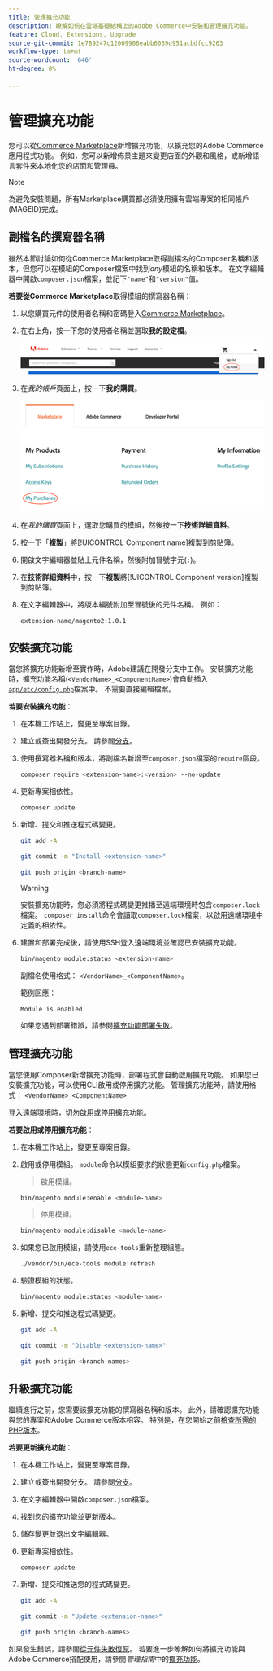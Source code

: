 ```yaml
---
title: 管理擴充功能
description: 瞭解如何在雲端基礎結構上的Adobe Commerce中安裝和管理擴充功能。
feature: Cloud, Extensions, Upgrade
source-git-commit: 1e789247c12009908eabb6039d951acbdfcc9263
workflow-type: tm+mt
source-wordcount: '646'
ht-degree: 0%

---
```


# 管理擴充功能

您可以從[Commerce Marketplace](https://marketplace.magento.com)新增擴充功能，以擴充您的Adobe Commerce應用程式功能。 例如，您可以新增佈景主題來變更店面的外觀和風格，或新增語言套件來本地化您的店面和管理員。

>[!NOTE]
>
>為避免安裝問題，所有Marketplace購買都必須使用擁有雲端專案的相同帳戶(MAGEID)完成。

## 副檔名的撰寫器名稱

雖然本節討論如何從Commerce Marketplace取得副檔名的Composer名稱和版本，但您可以在模組的Composer檔案中找到&#x200B;_any_&#x200B;模組的名稱和版本。 在文字編輯器中開啟`composer.json`檔案，並記下`"name"`和`"version"`值。

**若要從Commerce Marketplace**&#x200B;取得模組的撰寫器名稱：

1. 以您購買元件的使用者名稱和密碼登入[Commerce Marketplace](https://marketplace.magento.com)。

1. 在右上角，按一下您的使用者名稱並選取&#x200B;**我的設定檔**。

   ![存取您的Marketplace帳戶](../../assets/marketplace/my-profile.png)

1. 在&#x200B;_我的帳戶_&#x200B;頁面上，按一下&#x200B;**我的購買**。

   ![市集購買記錄](../../assets/marketplace/my-purchases.png)

1. 在&#x200B;_我的購買_&#x200B;頁面上，選取您購買的模組，然後按一下&#x200B;**技術詳細資料**。

1. 按一下「**複製**」將[!UICONTROL Component name]複製到剪貼簿。

1. 開啟文字編輯器並貼上元件名稱，然後附加冒號字元(`:`)。

1. 在&#x200B;**技術詳細資料**&#x200B;中，按一下&#x200B;**複製**&#x200B;將[!UICONTROL Component version]複製到剪貼簿。

1. 在文字編輯器中，將版本編號附加至冒號後的元件名稱。 例如：

   ```text
   extension-name/magento2:1.0.1
   ```

## 安裝擴充功能

當您將擴充功能新增至實作時，Adobe建議在開發分支中工作。 安裝擴充功能時，擴充功能名稱(`<VendorName>_<ComponentName>`)會自動插入[`app/etc/config.php`](https://experienceleague.adobe.com/docs/commerce-operations/configuration-guide/files/deployment-files.html)檔案中。 不需要直接編輯檔案。

**若要安裝擴充功能**：

1. 在本機工作站上，變更至專案目錄。

1. 建立或簽出開發分支。 請參閱[分支](../development/cli-branches.md)。

1. 使用撰寫器名稱和版本，將副檔名新增至`composer.json`檔案的`require`區段。

   ```bash
   composer require <extension-name>:<version> --no-update
   ```

1. 更新專案相依性。

   ```bash
   composer update
   ```

1. 新增、提交和推送程式碼變更。

   ```bash
   git add -A
   ```

   ```bash
   git commit -m "Install <extension-name>"
   ```

   ```bash
   git push origin <branch-name>
   ```

   >[!WARNING]
   >
   >安裝擴充功能時，您必須將程式碼變更推播至遠端環境時包含`composer.lock`檔案。 `composer install`命令會讀取`composer.lock`檔案，以啟用遠端環境中定義的相依性。

1. 建置和部署完成後，請使用SSH登入遠端環境並確認已安裝擴充功能。

   ```bash
   bin/magento module:status <extension-name>
   ```

   副檔名使用格式： `<VendorName>_<ComponentName>`。

   範例回應：

   ```
   Module is enabled
   ```

   如果您遇到部署錯誤，請參閱[擴充功能部署失敗](../deploy/recover-failed-deployment.md)。

## 管理擴充功能

當您使用Composer新增擴充功能時，部署程式會自動啟用擴充功能。 如果您已安裝擴充功能，可以使用CLI啟用或停用擴充功能。 管理擴充功能時，請使用格式： `<VendorName>_<ComponentName>`

登入遠端環境時，切勿啟用或停用擴充功能。

**若要啟用或停用擴充功能**：

1. 在本機工作站上，變更至專案目錄。

1. 啟用或停用模組。 `module`命令以模組要求的狀態更新`config.php`檔案。

   >啟用模組。

   ```bash
   bin/magento module:enable <module-name>
   ```

   >停用模組。

   ```bash
   bin/magento module:disable <module-name>
   ```

1. 如果您已啟用模組，請使用`ece-tools`重新整理組態。

   ```bash
   ./vendor/bin/ece-tools module:refresh
   ```

1. 驗證模組的狀態。

   ```bash
   bin/magento module:status <module-name>
   ```

1. 新增、提交和推送程式碼變更。

   ```bash
   git add -A
   ```

   ```bash
   git commit -m "Disable <extension-name>"
   ```

   ```bash
   git push origin <branch-names>
   ```

## 升級擴充功能

繼續進行之前，您需要該擴充功能的撰寫器名稱和版本。 此外，請確認擴充功能與您的專案和Adobe Commerce版本相容。 特別是，在您開始之前[檢查所需的PHP版本](https://experienceleague.adobe.com/docs/commerce-operations/installation-guide/system-requirements.html)。

**若要更新擴充功能**：

1. 在本機工作站上，變更至專案目錄。

1. 建立或簽出開發分支。 請參閱[分支](../development/cli-branches.md)。

1. 在文字編輯器中開啟`composer.json`檔案。

1. 找到您的擴充功能並更新版本。

1. 儲存變更並退出文字編輯器。

1. 更新專案相依性。

   ```bash
   composer update
   ```

1. 新增、提交和推送您的程式碼變更。

   ```bash
   git add -A
   ```

   ```bash
   git commit -m "Update <extension-name>"
   ```

   ```bash
   git push origin <branch-names>
   ```

如果發生錯誤，請參閱[從元件失敗復原](../deploy/recover-failed-deployment.md)。 若要進一步瞭解如何將擴充功能與Adobe Commerce搭配使用，請參閱&#x200B;_管理指南_&#x200B;中的[擴充功能](https://experienceleague.adobe.com/docs/commerce-admin/start/resources/extensions.html)。
